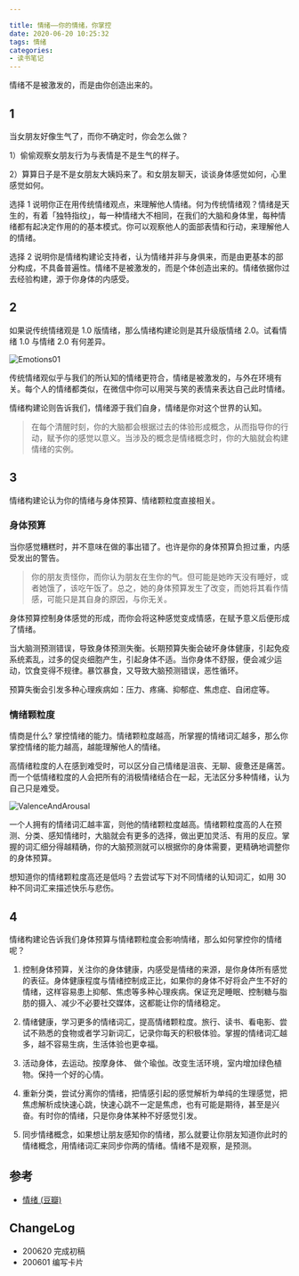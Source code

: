 ```yaml
---

title: 情绪——你的情绪，你掌控
date: 2020-06-20 10:25:32
tags: 情绪
categories:
- 读书笔记
---
```


情绪不是被激发的，而是由你创造出来的。

<!--more-->

## 1

当女朋友好像生气了，而你不确定时，你会怎么做？

1）偷偷观察女朋友行为与表情是不是生气的样子。

2）算算日子是不是女朋友大姨妈来了。和女朋友聊天，谈谈身体感觉如何，心里感觉如何。

选择 1 说明你正在用传统情绪观点，来理解他人情绪。何为传统情绪观？情绪是天生的，有着「独特指纹」，每一种情绪大不相同，在我们的大脑和身体里，每种情绪都有起决定作用的的基本模式。你可以观察他人的面部表情和行动，来理解他人的情绪。

选择 2 说明你是情绪构建论支持者，认为情绪并非与身俱来，而是由更基本的部分构成，不具备普遍性。情绪不是被激发的，而是个体创造出来的。情绪依据你过去经验构建，源于你身体的内感受。

## 2

如果说传统情绪观是 1.0 版情绪，那么情绪构建论则是其升级版情绪 2.0。试看情绪 1.0 与情绪 2.0 有何差异。

![Emotions01](https://blgo-1258469251.image.myqcloud.com/Emotions01.png?imageMogr2/strip/thumbnail/!50p)

传统情绪观似乎与我们的所认知的情绪更符合，情绪是被激发的，与外在环境有关。每个人的情绪都类似，在微信中你可以用哭与笑的表情来表达自己此时情绪。

情绪构建论则告诉我们，情绪源于我们自身，情绪是你对这个世界的认知。

> 在每个清醒时刻，你的大脑都会根据过去的体验形成概念，从而指导你的行动，赋予你的感觉以意义。当涉及的概念是情绪概念时，你的大脑就会构建情绪的实例。

## 3

情绪构建论认为你的情绪与身体预算、情绪颗粒度直接相关。

### 身体预算

当你感觉糟糕时，并不意味在做的事出错了。也许是你的身体预算负担过重，内感受发出的警告。

> 你的朋友责怪你，而你认为朋友在生你的气。但可能是她昨天没有睡好，或者她饿了，该吃午饭了。总之，她的身体预算发生了改变，而她将其看作情感，可能只是其自身的原因，与你无关。

身体预算控制身体感觉的形成，而你会将这种感觉变成情感，在赋予意义后便形成了情绪。

当大脑测预测错误，导致身体预测失衡。长期预算失衡会破坏身体健康，引起免疫系统紊乱，过多的促炎细胞产生，引起身体不适。当你身体不舒服，便会减少运动，饮食变得不规律。暴饮暴食，又导致大脑预测错误，恶性循环。

预算失衡会引发多种心理疾病如：压力、疼痛、抑郁症、焦虑症、自闭症等。

### 情绪颗粒度

情商是什么? 掌控情绪的能力。情绪颗粒度越高，所掌握的情绪词汇越多，那么你掌控情绪的能力越高，越能理解他人的情绪。

高情绪粒度的人在感到难受时，可以区分自己情绪是沮丧、无聊、疲惫还是痛苦。 而一个低情绪粒度的人会把所有的消极情绪结合在一起，无法区分多种情绪，认为自己只是难受。

![ValenceAndArousal](https://blgo-1258469251.image.myqcloud.com/ValenceAndArousal.png?imageMogr2/strip/thumbnail/!50p)

一个人拥有的情绪词汇越丰富，则他的情绪颗粒度越高。情绪颗粒度高的人在预测、分类、感知情绪时，大脑就会有更多的选择，做出更加灵活、有用的反应。掌握的词汇细分得越精确，你的大脑预测就可以根据你的身体需要，更精确地调整你的身体预算。

想知道你的情绪颗粒度高还是低吗？去尝试写下对不同情绪的认知词汇，如用 30 种不同词汇来描述快乐与悲伤。

## 4

情绪构建论告诉我们身体预算与情绪颗粒度会影响情绪，那么如何掌控你的情绪呢？

1. 控制身体预算，关注你的身体健康，内感受是情绪的来源，是你身体所有感觉的表征。身体健康程度与情绪控制成正比，如果你的身体不好将会产生不好的情绪，这样容易患上抑郁、焦虑等多种心理疾病。保证充足睡眠、控制糖与脂肪的摄入、减少不必要社交媒体，这都能让你的情绪稳定。

2. 情绪健康，学习更多的情绪词汇，提高情绪颗粒度。旅行、读书、看电影、尝试不熟悉的食物或者学习新词汇，记录你每天的积极体验。掌握的情绪词汇越多，越不容易生病，生活体验也更幸福。

3. 活动身体，去运动。按摩身体、 做个瑜伽。改变生活环境，室内增加绿色植物。保持一个好的心情。

4. 重新分类，尝试分离你的情绪，把情感引起的感觉解析为单纯的生理感觉，把焦虑解析成快速心跳，快速心跳不一定是焦虑，也有可能是期待，甚至是兴奋。有时你的情绪，只是你身体某种不好感觉引发。

5. 同步情绪概念，如果想让朋友感知你的情绪，那么就要让你朋友知道你此时的情绪概念，用情绪词汇来同步你两的情绪。情绪不是观察，是预测。

## 参考

- [情绪 (豆瓣)](https://book.douban.com/subject/30443490/)

## ChangeLog

- 200620 完成初稿
- 200601 编写卡片
